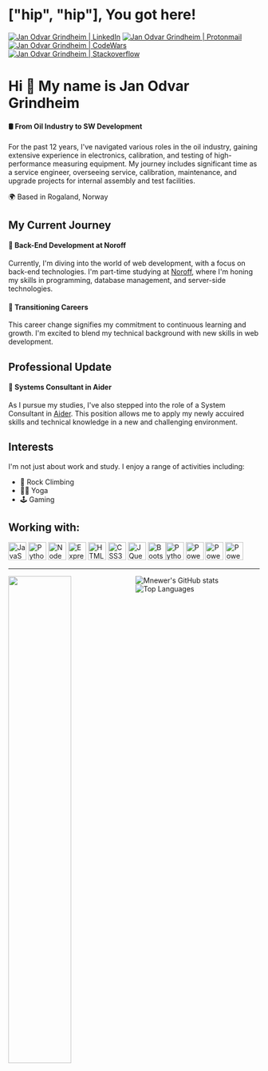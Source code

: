 # ["hip", "hip"], You got here!

<td valign="top"><a href="https://www.linkedin.com/in/jan-odvar-grindheim-90583352/"><img src="https://img.shields.io/badge/LinkedIn-0077B5?style=for-the-badge&logo=linkedin&logoColor=white" alt="Jan Odvar Grindheim | LinkedIn"/></a></td>

<td valign="top" size="120">
<a href="mailto:jocodes@proton.me"><img src="https://img.shields.io/badge/ProtonMail-8B89CC?style=for-the-badge&logo=protonmail&logoColor=white" alt="Jan Odvar Grindheim | Protonmail"/></a></td>

<td valign="top"><a href="https://www.codewars.com/users/Mnewer"><img src="https://img.shields.io/badge/Codewars-B1361E?style=for-the-badge&logo=codewars&logoColor=grey" alt="Jan Odvar Grindheim | CodeWars"/></a></td>

<td valign="top" size="120">
<a href="https://stackoverflow.com/users/14577927/jan-odvar-grindheim"><img src="https://img.shields.io/badge/-Stackoverflow-FE7A16?style=for-the-badge&logo=stack-overflow&logoColor=white" alt="Jan Odvar Grindheim | Stackoverflow"/></a></td>

Hi 👋 My name is Jan Odvar Grindheim
====================================

#### 🛢️ From Oil Industry to SW Development

For the past 12 years, I've navigated various roles in the oil industry, gaining extensive experience in electronics, calibration, and testing of high-performance measuring equipment. My journey includes significant time as a service engineer, overseeing service, calibration, maintenance, and upgrade projects for internal assembly and test facilities.

🌍 Based in Rogaland, Norway

## My Current Journey

#### 🧠 Back-End Development at Noroff

Currently, I'm diving into the world of web development, with a focus on back-end technologies. I'm part-time studying at [Noroff](https://www.noroff.no/en/studies/vocational-school/back-end-development), where I'm honing my skills in programming, database management, and server-side technologies.

#### 🚀 Transitioning Careers

This career change signifies my commitment to continuous learning and growth. I'm excited to blend my technical background with new skills in web development.

## Professional Update

#### 💼 Systems Consultant in Aider

As I pursue my studies, I've also stepped into the role of a System Consultant in [Aider](https://aider.no/#). This position allows me to apply my newly accuired skills and technical knowledge in a new and challenging environment.

## Interests

I'm not just about work and study. I enjoy a range of activities including:

* 🧗 Rock Climbing
* 🧘‍♂️ Yoga
* 🕹️ Gaming

## Working with:

<p align="left">
<a href="https://developer.mozilla.org/en-US/docs/Web/JavaScript" target="_blank" rel="noreferrer"><img src="https://raw.githubusercontent.com/danielcranney/readme-generator/main/public/icons/skills/javascript-colored.svg" width="36" height="36" alt="JavaScript" /></a>
<a href="https://www.python.org/" target="_blank" rel="noreferrer"><img src="https://raw.githubusercontent.com/danielcranney/readme-generator/main/public/icons/skills/python-colored.svg" width="36" height="36" alt="Python" /></a>
<a href="https://nodejs.org/en/" target="_blank" rel="noreferrer"><img src="https://raw.githubusercontent.com/danielcranney/readme-generator/main/public/icons/skills/nodejs-colored.svg" width="36" height="36" alt="NodeJS" /></a>
            <a href="https://expressjs.com/" target="_blank" rel="noreferrer"><img src="https://raw.githubusercontent.com/danielcranney/readme-generator/main/public/icons/skills/express-colored.svg" width="36" height="36" alt="Express" /></a>
<a href="https://developer.mozilla.org/en-US/docs/Glossary/HTML5" target="_blank" rel="noreferrer"><img src="https://raw.githubusercontent.com/danielcranney/readme-generator/main/public/icons/skills/html5-colored.svg" width="36" height="36" alt="HTML5" /></a>
<a href="https://www.w3.org/TR/CSS/#css" target="_blank" rel="noreferrer"><img src="https://raw.githubusercontent.com/danielcranney/readme-generator/main/public/icons/skills/css3-colored.svg" width="36" height="36" alt="CSS3" /></a>
<a href="https://jquery.com/" target="_blank" rel="noreferrer"><img src="https://raw.githubusercontent.com/danielcranney/readme-generator/main/public/icons/skills/jquery-colored.svg" width="36" height="36" alt="JQuery" /></a>
<a href="https://getbootstrap.com/" target="_blank" rel="noreferrer"><img src="https://raw.githubusercontent.com/danielcranney/readme-generator/main/public/icons/skills/bootstrap-colored.svg" width="36" height="36" alt="Bootstrap" /></a><a href="https://www.python.org/" target="_blank" rel="noreferrer"><img src="https://external-content.duckduckgo.com/iu/?u=https%3A%2F%2Flogos-download.com%2Fwp-content%2Fuploads%2F2016%2F10%2FPython_logo_icon.png&f=1&nofb=1&ipt=24553c8a37b1e11c31b6b69822a7e5daef46252d42d109f3138e8e5f0fed40dd&ipo=images" width="36" height="36" alt="Python" /></a>
<a href="https://powerbi.microsoft.com/" target="_blank" rel="noreferrer"><img src="https://cdn-dynmedia-1.microsoft.com/is/image/microsoftcorp/Analysts_PBI?resMode=sharp2&op_usm=1.5,0.65,15,0&wid=36&qlt=99&fmt=png-alpha&fit=constrain" width="36" height="36" alt="PowerBI" /></a>
<a href="https://flow.microsoft.com/" target="_blank" rel="noreferrer"><img src="https://www.microsoft.com/content/dam/microsoft/final/en-us/microsoft-brand/icons/Hero_PAU_icon.png" width="36" height="36" alt="PowerAutomate" /></a>
<a href="https://powerapps.microsoft.com/" target="_blank" rel="noreferrer"><img src="https://www.microsoft.com/content/dam/microsoft/final/en-us/microsoft-product-and-services/power-platform/Microsoft_Power_Platform_Icons_PowerApps.svg" width="36" height="36" alt="PowerApps" /></a>
</p>

---

<a href="https://www.codewars.com/users/Mnewer"><img align="left" width="50%" src = "https://www.codewars.com/users/Mnewer/badges/large" />

<a href="http://www.github.com/Mnewer"><img align="left" src="https://github-readme-stats.vercel.app/api?username=Mnewer&show_icons=true&hide=&count_private=true&title_color=0891b2&text_color=ffffff&icon_color=0891b2&bg_color=1c1917&hide_border=true&show_icons=true" alt="Mnewer's GitHub stats" /></a>

<a href="https://github.com/Mnewer" align="left"><img align="left" src="https://github-readme-stats.vercel.app/api/top-langs/?username=Mnewer&langs_count=10&title_color=0891b2&text_color=ffffff&icon_color=0891b2&bg_color=1c1917&hide_border=true&locale=en&custom_title=Top%20%Languages" alt="Top Languages" /></a>
